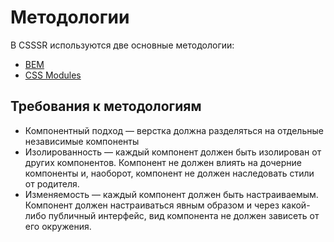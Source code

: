 # Методологии

В CSSSR используются две основные методологии:
- [BEM](./BEM.md)
- [CSS Modules](./CSSModules.md)

## Требования к методологиям

- Компонентный подход — верстка должна разделяться на отдельные независимые
  компоненты
- Изолированность — каждый компонент должен быть изолирован от других
  компонентов. Компонент не должен влиять на дочерние компоненты и, наоборот,
  компонент не должен наследовать стили от родителя.
- Изменяемость — каждый компонент должен быть настраиваемым. Компонент должен
  настраиваться явным образом и через какой-либо публичный интерфейс, вид
  компонента не должен зависеть от его окружения.